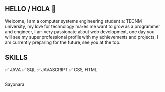 ## HELLO / HOLA 👋


Welcome, I am a computer systems engineering student at TECNM university, my love for technology makes me want to grow as a programmer and engineer, I am very passionate about web development, one day you will see my super professional profile with my achievements and projects, I am currently preparing for the future, see you at the top.

## SKILLS

✅ JAVA
✅ SQL
✅ JAVASCRIPT
✅ CSS, HTML

##
Sayonara

<!---
Osvaldomtzg/Osvaldomtzg is a ✨ special ✨ repository because its `README.md` (this file) appears on your GitHub profile.
You can click the Preview link to take a look at your changes.
--->
